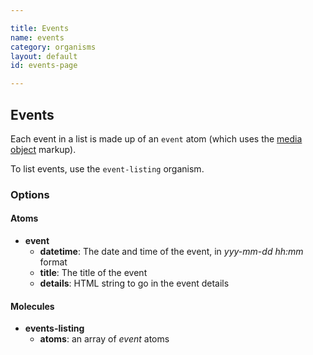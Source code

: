 ```yaml
---

title: Events
name: events
category: organisms
layout: default
id: events-page

---
```


## Events

Each event in a list is made up of an `event` atom (which uses the [media object](media.html) markup).

<script>
component("event", {
  "datetime":"2015-03-31 18:30",
  "title": "The energy crisis: Is nuclear fusion a solution?",
  "details": "<p>This year's Science Discovery event will focus on nuclear fusion.</p>"
});
</script>

To list events, use the `event-listing` organism.
<script>
component("events-listing", { "atoms": [
  {
    "event": {
      "datetime":"2015-04-08 19:00",
      "title": "Creativity and Reality in Philosophy of Yi and Dao: What difference does it make?",
      "details": "<p>Opening public lecture to the annual British Society for the History of Philosophy conference.</p>"
    }
  },
  {
    "event": {
      "datetime":"2015-03-31 18:30",
      "title": "The energy crisis: Is nuclear fusion a solution?",
      "details": "<p>This year's Science Discovery event will focus on nuclear fusion.</p>"
    }
  },
  {
    "event": {
      "datetime":"2015-03-24 16:00",
      "title": "Integration Challenges of the EU Rail Industry in the Formation of a Single European Rail Area",
      "details": "<p>CEGBI seminar</p>"
    }
  }
]});
</script>


### Options

#### Atoms

* **event**
  * **datetime**: The date and time of the event, in _yyy-mm-dd hh:mm_ format
  * **title**: The title of the event
  * **details**: HTML string to go in the event details

#### Molecules

* **events-listing**
  * **atoms**: an array of _event_ atoms
